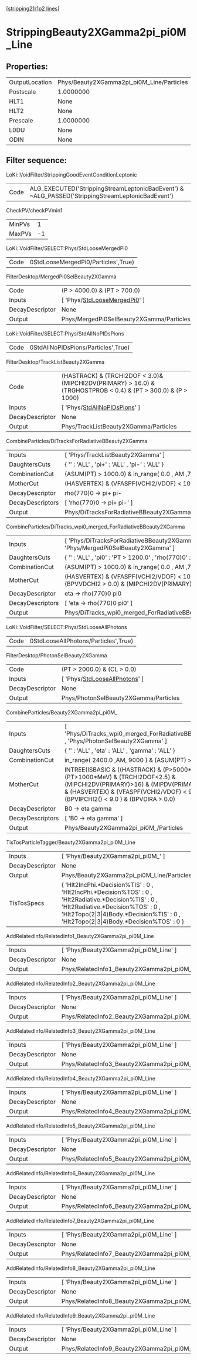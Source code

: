 [[stripping21r1p2 lines]](./stripping21r1p2-index)

# StrippingBeauty2XGamma2pi_pi0M_Line

## Properties:

|                |                                           |
|----------------|-------------------------------------------|
| OutputLocation | Phys/Beauty2XGamma2pi_pi0M_Line/Particles |
| Postscale      | 1.0000000                                 |
| HLT1           | None                                      |
| HLT2           | None                                      |
| Prescale       | 1.0000000                                 |
| L0DU           | None                                      |
| ODIN           | None                                      |

## Filter sequence:

LoKi::VoidFilter/StrippingGoodEventConditionLeptonic

|      |                                                                                                  |
|------|--------------------------------------------------------------------------------------------------|
| Code | ALG_EXECUTED('StrippingStreamLeptonicBadEvent') & ~ALG_PASSED('StrippingStreamLeptonicBadEvent') |

CheckPV/checkPVmin1

|        |     |
|--------|-----|
| MinPVs | 1   |
| MaxPVs | -1  |

LoKi::VoidFilter/SELECT:Phys/StdLooseMergedPi0

|      |                                     |
|------|-------------------------------------|
| Code | 0StdLooseMergedPi0/Particles',True) |

FilterDesktop/MergedPi0SelBeauty2XGamma

|                 |                                                                                       |
|-----------------|---------------------------------------------------------------------------------------|
| Code            | (P \> 4000.0) & (PT \> 700.0)                                                         |
| Inputs          | [ 'Phys/[StdLooseMergedPi0](./stripping21r1p2-commonparticles-stdloosemergedpi0)' ] |
| DecayDescriptor | None                                                                                  |
| Output          | Phys/MergedPi0SelBeauty2XGamma/Particles                                              |

LoKi::VoidFilter/SELECT:Phys/StdAllNoPIDsPions

|      |                                     |
|------|-------------------------------------|
| Code | 0StdAllNoPIDsPions/Particles',True) |

FilterDesktop/TrackListBeauty2XGamma

|                 |                                                                                                                    |
|-----------------|--------------------------------------------------------------------------------------------------------------------|
| Code            | (HASTRACK) & (TRCHI2DOF \< 3.0)& (MIPCHI2DV(PRIMARY) \> 16.0) & (TRGHOSTPROB \< 0.4) & (PT \> 300.0) & (P \> 1000) |
| Inputs          | [ 'Phys/[StdAllNoPIDsPions](./stripping21r1p2-commonparticles-stdallnopidspions)' ]                              |
| DecayDescriptor | None                                                                                                               |
| Output          | Phys/TrackListBeauty2XGamma/Particles                                                                              |

CombineParticles/DiTracksForRadiativeBBeauty2XGamma

|                  |                                                    |
|------------------|----------------------------------------------------|
| Inputs           | [ 'Phys/TrackListBeauty2XGamma' ]                |
| DaughtersCuts    | { '' : 'ALL' , 'pi+' : 'ALL' , 'pi-' : 'ALL' }     |
| CombinationCut   | (ASUM(PT) \> 1000.0) & in_range( 0.0 , AM ,7900.0) |
| MotherCut        | (HASVERTEX) & (VFASPF(VCHI2/VDOF) \< 10.0)         |
| DecayDescriptor  | rho(770)0 -\> pi+ pi-                              |
| DecayDescriptors | [ 'rho(770)0 -\> pi+ pi-' ]                      |
| Output           | Phys/DiTracksForRadiativeBBeauty2XGamma/Particles  |

CombineParticles/DiTracks_wpi0_merged_ForRadiativeBBeauty2XGamma

|                  |                                                                                                               |
|------------------|---------------------------------------------------------------------------------------------------------------|
| Inputs           | [ 'Phys/DiTracksForRadiativeBBeauty2XGamma' , 'Phys/MergedPi0SelBeauty2XGamma' ]                            |
| DaughtersCuts    | { '' : 'ALL' , 'pi0' : 'PT \> 1200.0' , 'rho(770)0' : 'ALL' }                                                 |
| CombinationCut   | (ASUM(PT) \> 1000.0) & in_range( 0.0 , AM ,7900.0)                                                            |
| MotherCut        | (HASVERTEX) & (VFASPF(VCHI2/VDOF) \< 10.0) & (PT \> 150.0) & (BPVVDCHI2 \> 0.0) & (MIPCHI2DV(PRIMARY) \> 0.0) |
| DecayDescriptor  | eta -\> rho(770)0 pi0                                                                                         |
| DecayDescriptors | [ 'eta -\> rho(770)0 pi0' ]                                                                                 |
| Output           | Phys/DiTracks_wpi0_merged_ForRadiativeBBeauty2XGamma/Particles                                                |

LoKi::VoidFilter/SELECT:Phys/StdLooseAllPhotons

|      |                                      |
|------|--------------------------------------|
| Code | 0StdLooseAllPhotons/Particles',True) |

FilterDesktop/PhotonSelBeauty2XGamma

|                 |                                                                                         |
|-----------------|-----------------------------------------------------------------------------------------|
| Code            | (PT \> 2000.0) & (CL \> 0.0)                                                            |
| Inputs          | [ 'Phys/[StdLooseAllPhotons](./stripping21r1p2-commonparticles-stdlooseallphotons)' ] |
| DecayDescriptor | None                                                                                    |
| Output          | Phys/PhotonSelBeauty2XGamma/Particles                                                   |

CombineParticles/Beauty2XGamma2pi_pi0M\_

|                  |                                                                                                                                                                                                                                     |
|------------------|-------------------------------------------------------------------------------------------------------------------------------------------------------------------------------------------------------------------------------------|
| Inputs           | [ 'Phys/DiTracks_wpi0_merged_ForRadiativeBBeauty2XGamma' , 'Phys/PhotonSelBeauty2XGamma' ]                                                                                                                                        |
| DaughtersCuts    | { '' : 'ALL' , 'eta' : 'ALL' , 'gamma' : 'ALL' }                                                                                                                                                                                    |
| CombinationCut   | in_range( 2400.0 ,AM, 9000 ) & (ASUM(PT) \> 3000 )                                                                                                                                                                                  |
| MotherCut        | INTREE(ISBASIC & ((HASTRACK) & (P\>5000\*MeV) & (PT\>1000\*MeV) & (TRCHI2DOF\<2.5) & (MIPCHI2DV(PRIMARY)\>16) & (MIPDV(PRIMARY)\>0.1\*mm))) & (HASVERTEX) & (VFASPF(VCHI2/VDOF) \< 9.0 ) & (BPVIPCHI2() \< 9.0 ) & (BPVDIRA \> 0.0) |
| DecayDescriptor  | B0 -\> eta gamma                                                                                                                                                                                                                    |
| DecayDescriptors | [ 'B0 -\> eta gamma' ]                                                                                                                                                                                                            |
| Output           | Phys/Beauty2XGamma2pi_pi0M\_/Particles                                                                                                                                                                                              |

TisTosParticleTagger/Beauty2XGamma2pi_pi0M_Line

|                 |                                                                                                                                                                                                                                           |
|-----------------|-------------------------------------------------------------------------------------------------------------------------------------------------------------------------------------------------------------------------------------------|
| Inputs          | [ 'Phys/Beauty2XGamma2pi_pi0M\_' ]                                                                                                                                                                                                      |
| DecayDescriptor | None                                                                                                                                                                                                                                      |
| Output          | Phys/Beauty2XGamma2pi_pi0M_Line/Particles                                                                                                                                                                                                 |
| TisTosSpecs     | { 'Hlt2IncPhi.\*Decision%TIS' : 0 , 'Hlt2IncPhi.\*Decision%TOS' : 0 , 'Hlt2Radiative.\*Decision%TIS' : 0 , 'Hlt2Radiative.\*Decision%TOS' : 0 , 'Hlt2Topo(2\|3\|4)Body.\*Decision%TIS' : 0 , 'Hlt2Topo(2\|3\|4)Body.\*Decision%TOS' : 0 } |

AddRelatedInfo/RelatedInfo1_Beauty2XGamma2pi_pi0M_Line

|                 |                                                        |
|-----------------|--------------------------------------------------------|
| Inputs          | [ 'Phys/Beauty2XGamma2pi_pi0M_Line' ]                |
| DecayDescriptor | None                                                   |
| Output          | Phys/RelatedInfo1_Beauty2XGamma2pi_pi0M_Line/Particles |

AddRelatedInfo/RelatedInfo2_Beauty2XGamma2pi_pi0M_Line

|                 |                                                        |
|-----------------|--------------------------------------------------------|
| Inputs          | [ 'Phys/Beauty2XGamma2pi_pi0M_Line' ]                |
| DecayDescriptor | None                                                   |
| Output          | Phys/RelatedInfo2_Beauty2XGamma2pi_pi0M_Line/Particles |

AddRelatedInfo/RelatedInfo3_Beauty2XGamma2pi_pi0M_Line

|                 |                                                        |
|-----------------|--------------------------------------------------------|
| Inputs          | [ 'Phys/Beauty2XGamma2pi_pi0M_Line' ]                |
| DecayDescriptor | None                                                   |
| Output          | Phys/RelatedInfo3_Beauty2XGamma2pi_pi0M_Line/Particles |

AddRelatedInfo/RelatedInfo4_Beauty2XGamma2pi_pi0M_Line

|                 |                                                        |
|-----------------|--------------------------------------------------------|
| Inputs          | [ 'Phys/Beauty2XGamma2pi_pi0M_Line' ]                |
| DecayDescriptor | None                                                   |
| Output          | Phys/RelatedInfo4_Beauty2XGamma2pi_pi0M_Line/Particles |

AddRelatedInfo/RelatedInfo5_Beauty2XGamma2pi_pi0M_Line

|                 |                                                        |
|-----------------|--------------------------------------------------------|
| Inputs          | [ 'Phys/Beauty2XGamma2pi_pi0M_Line' ]                |
| DecayDescriptor | None                                                   |
| Output          | Phys/RelatedInfo5_Beauty2XGamma2pi_pi0M_Line/Particles |

AddRelatedInfo/RelatedInfo6_Beauty2XGamma2pi_pi0M_Line

|                 |                                                        |
|-----------------|--------------------------------------------------------|
| Inputs          | [ 'Phys/Beauty2XGamma2pi_pi0M_Line' ]                |
| DecayDescriptor | None                                                   |
| Output          | Phys/RelatedInfo6_Beauty2XGamma2pi_pi0M_Line/Particles |

AddRelatedInfo/RelatedInfo7_Beauty2XGamma2pi_pi0M_Line

|                 |                                                        |
|-----------------|--------------------------------------------------------|
| Inputs          | [ 'Phys/Beauty2XGamma2pi_pi0M_Line' ]                |
| DecayDescriptor | None                                                   |
| Output          | Phys/RelatedInfo7_Beauty2XGamma2pi_pi0M_Line/Particles |

AddRelatedInfo/RelatedInfo8_Beauty2XGamma2pi_pi0M_Line

|                 |                                                        |
|-----------------|--------------------------------------------------------|
| Inputs          | [ 'Phys/Beauty2XGamma2pi_pi0M_Line' ]                |
| DecayDescriptor | None                                                   |
| Output          | Phys/RelatedInfo8_Beauty2XGamma2pi_pi0M_Line/Particles |

AddRelatedInfo/RelatedInfo9_Beauty2XGamma2pi_pi0M_Line

|                 |                                                        |
|-----------------|--------------------------------------------------------|
| Inputs          | [ 'Phys/Beauty2XGamma2pi_pi0M_Line' ]                |
| DecayDescriptor | None                                                   |
| Output          | Phys/RelatedInfo9_Beauty2XGamma2pi_pi0M_Line/Particles |
